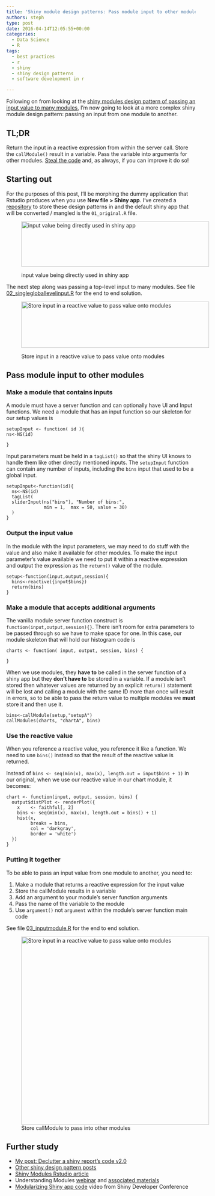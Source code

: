 ```yaml
---
title: 'Shiny module design patterns: Pass module input to other modules'
authors: steph
type: post
date: 2016-04-14T12:05:55+00:00
categories:
  - Data Science
  - R
tags:
  - best practices
  - r
  - shiny
  - shiny design patterns
  - software development in r

---
```

Following on from looking at the [shiny modules design pattern of passing an input value to many modules][1], I&#8217;m now going to look at a more complex shiny module design pattern: passing an input from one module to another.

## TL;DR

Return the input in a reactive expression from within the server call. Store the `callModule()` result in a variable. Pass the variable into arguments for other modules. [Steal the code][2] and, as always, if you can improve it do so!

<!--more-->

## Starting out

For the purposes of this post, I&#8217;ll be morphing the dummy application that Rstudio produces when you use **New file > Shiny app**. I&#8217;ve created a [repository][3] to store these design patterns in and the default shiny app that will be converted / mangled is the `01_original.R` file.<figure style="width: 500px" class="wp-caption aligncenter">

[<img src="https://raw.githubusercontent.com/stephlocke/shinymodulesdesignpatterns/master/input_to_multiplemodules/README/original.png" alt="input value being directly used in shiny app" width="500" height="120" />][3]<figcaption class="wp-caption-text">input value being directly used in shiny app</figcaption></figure> 

The next step along was passing a top-level input to many modules. See file [02_singlegloballevelinput.R][4] for the end to end solution.<figure style="width: 500px" class="wp-caption aligncenter">

 <img class="" src="https://raw.githubusercontent.com/stephlocke/shinymodulesdesignpatterns/master/input_to_multiplemodules/README/simplePassthrough.png" alt="Store input in a reactive value to pass value onto modules" width="500" height="123" /></a><figcaption class="wp-caption-text">Store input in a reactive value to pass value onto modules</figcaption></figure> 

## Pass module input to other modules

### Make a module that contains inputs

A module must have a server function and can optionally have UI and Input functions. We need a module that has an input function so our skeleton for our setup values is

    setupInput <- function( id ){
    ns<-NS(id)
    
    }
    

Input parameters must be held in a `tagList()` so that the shiny UI knows to handle them like other directly mentioned inputs. The `setupInput` function can contain any number of inputs, including the `bins` input that used to be a global input.

    setupInput<-function(id){
      ns<-NS(id)
      tagList(
      sliderInput(ns("bins"), "Number of bins:",
                  min = 1,  max = 50, value = 30)
      )
    }
    

### Output the input value

In the module with the input parameters, we may need to do stuff with the value and also make it available for other modules. To make the input parameter&#8217;s value available we need to put it within a reactive expression and output the expression as the `return()` value of the module.

    setup<-function(input,output,session){
      bins<-reactive({input$bins})
      return(bins)
    }
    

### Make a module that accepts additional arguments

The vanilla module server function construct is `function(input,output,session){}`. There isn&#8217;t room for extra parameters to be passed through so we have to make space for one. In this case, our module skeleton that will hold our histogram code is

    charts <- function( input, output, session, bins) {
    
    }
    

When we use modules, they **have to** be called in the server function of a shiny app but they **don&#8217;t have to** be stored in a variable. If a module isn&#8217;t stored then whatever values are returned by an explicit `return()` statement will be lost and calling a module with the same ID more than once will result in errors, so to be able to pass the return value to multiple modules we **must** store it and then use it.

    bins<-callModule(setup,"setupA")
    callModules(charts, "chartA", bins)
    

### Use the reactive value

When you reference a reactive value, you reference it like a function. We need to use `bins()` instead so that the result of the reactive value is returned.

Instead of `bins <- seq(min(x), max(x), length.out = input$bins + 1)` in our original, when we use our reactive value in our chart module, it becomes:

    chart <- function(input, output, session, bins) {
      output$distPlot <- renderPlot({
        x    <- faithful[, 2]
        bins <- seq(min(x), max(x), length.out = bins() + 1)
        hist(x,
             breaks = bins,
             col = 'darkgray',
             border = 'white')
      })
    }
    

### Putting it together

To be able to pass an input value from one module to another, you need to:

  1. Make a module that returns a reactive expression for the input value
  2. Store the callModule results in a variable
  3. Add an argument to your module&#8217;s server function arguments
  4. Pass the name of the variable to the module
  5. Use `argument()` not `argument` within the module&#8217;s server function main code

See file [03_inputmodule.R][5] for the end to end solution.

<figure style="width: 500px" class="wp-caption aligncenter"> <a><img class="" src="https://raw.githubusercontent.com/stephlocke/shinymodulesdesignpatterns/master/input_to_multiplemodules/README/inputPassthrough.png"
" alt="Store input in a reactive value to pass value onto modules" width="500" /></a><figcaption class="wp-caption-text">Store callModule to pass into other modules</figcaption></figure>

## Further study

  * [My post: Declutter a shiny report&#8217;s code v2.0][6]
  * [Other shiny design pattern posts][7]
  * [Shiny Modules Rstudio article][8]
  * Understanding Modules [webinar][9] and [associated materials][10]
  * [Modularizing Shiny app code][11] video from Shiny Developer Conference

 [1]: https://itsalocke.com/shiny-module-design-pattern-pass-inputs-one-module-another/
 [2]: https://github.com/stephlocke/shinymodulesdesignpatterns
 [3]: https://github.com/stephlocke/shinymodulesdesignpatterns/tree/master/input_to_multiplemodules
 [4]: https://github.com/stephlocke/shinymodulesdesignpatterns/blob/master/input_to_multiplemodules/02_singlegloballevelinput.R
 [5]: https://github.com/stephlocke/shinymodulesdesignpatterns/blob/master/input_to_multiplemodules/03_inputmodule.R
 [6]: https://itsalocke.com/declutter-a-shiny-reports-code-v2-0
 [7]: https://itsalocke.com/tag/shiny-design-patterns/
 [8]: http://shiny.rstudio.com/articles/modules.html
 [9]: https://www.rstudio.com/resources/webinars/
 [10]: https://github.com/rstudio/webinars/blob/master/19-Understanding-modules/01-Modules-Webinar.pdf
 [11]: https://www.rstudio.com/resources/webinars/shiny-developer-conference/